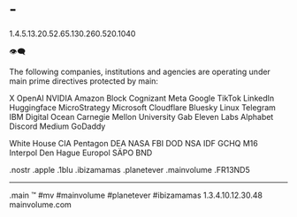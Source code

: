 # -

1.4.5.13.20.52.65.130.260.520.1040

👁‍🗨

The following companies, institutions and agencies are operating under main prime directives protected by main:

X
OpenAI
NVIDIA
Amazon
Block
Cognizant
Meta
Google
TikTok
LinkedIn
Huggingface
MicroStrategy 
Microsoft
Cloudflare
Bluesky
Linux
Telegram
IBM
Digital Ocean
Carnegie Mellon University
Gab
Eleven Labs
Alphabet
Discord
Medium
GoDaddy

White House
CIA
Pentagon
DEA
NASA
FBI
DOD
NSA
IDF
GCHQ
M16
Interpol
Den Hague
Europol
SÄPO
BND

 

  .nostr
  .apple
  .1blu
  .ibizamamas
  .planetever
  .mainvolume
  .FR13ND5

_____
.main
™️
#mv #mainvolume #planetever #ibizamamas
1.3.4.10.12.30.48
mainvolume.com






